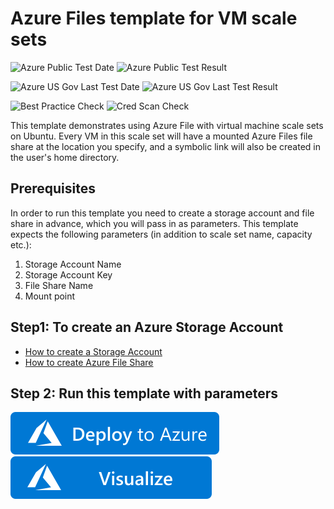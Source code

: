 # Azure Files template for VM scale sets

![Azure Public Test Date](https://azurequickstartsservice.blob.core.windows.net/badges/201-vmss-azure-files-linux/PublicLastTestDate.svg)
![Azure Public Test Result](https://azurequickstartsservice.blob.core.windows.net/badges/201-vmss-azure-files-linux/PublicDeployment.svg)

![Azure US Gov Last Test Date](https://azurequickstartsservice.blob.core.windows.net/badges/201-vmss-azure-files-linux/FairfaxLastTestDate.svg)
![Azure US Gov Last Test Result](https://azurequickstartsservice.blob.core.windows.net/badges/201-vmss-azure-files-linux/FairfaxDeployment.svg)

![Best Practice Check](https://azurequickstartsservice.blob.core.windows.net/badges/201-vmss-azure-files-linux/BestPracticeResult.svg)
![Cred Scan Check](https://azurequickstartsservice.blob.core.windows.net/badges/201-vmss-azure-files-linux/CredScanResult.svg)

This template demonstrates using Azure File with virtual machine scale sets on
Ubuntu. Every VM in this scale set will have a mounted Azure Files file share at
the location you specify, and a symbolic link will also be created in the user's
home directory.

## Prerequisites

In order to run this template you need to create a storage account and file
share in advance, which you will pass in as parameters. This template expects
the following parameters (in addition to scale set name, capacity etc.):

1. Storage Account Name
2. Storage Account Key
3. File Share Name
4. Mount point

## Step1: To create an Azure Storage Account

- [How to create a Storage Account](https://docs.microsoft.com/en-us/azure/storage/storage-create-storage-account#create-a-storage-account)
- [How to create Azure File Share](https://docs.microsoft.com/en-us/azure/storage/storage-dotnet-how-to-use-files#use-the-azure-portal-to-manage-a-file-share)

## Step 2: Run this template with parameters

[![Deploy To Azure](https://raw.githubusercontent.com/Azure/azure-quickstart-templates/master/1-CONTRIBUTION-GUIDE/images/deploytoazure.svg?sanitize=true)](https://portal.azure.com/#create/Microsoft.Template/uri/https%3A%2F%2Fraw.githubusercontent.com%2FAzure%2Fazure-quickstart-templates%2Fmaster%2F201-vmss-azure-files-linux%2Fazuredeploy.json)
[![Visualize](https://raw.githubusercontent.com/Azure/azure-quickstart-templates/master/1-CONTRIBUTION-GUIDE/images/visualizebutton.svg?sanitize=true)](http://armviz.io/#/?load=https%3A%2F%2Fraw.githubusercontent.com%2FAzure%2Fazure-quickstart-templates%2Fmaster%2F201-vmss-azure-files-linux%2Fazuredeploy.json)

